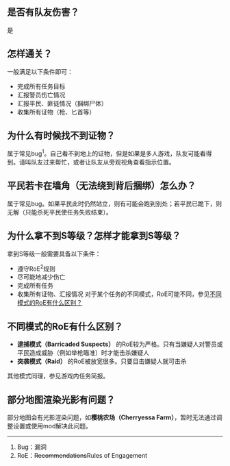 ## 是否有队友伤害？

是

## 怎样通关？

一般满足以下条件即可：

* 完成所有任务目标
* 汇报警员伤亡情况
* 汇报平民、匪徒情况（捆绑尸体）
* 收集所有证物（枪、匕首等）

## 为什么有时候找不到证物？

属于常见bug<sup>1</sup>。自己看不到地上的证物，但是如果是多人游戏，队友可能看得到。请叫队友过来帮忙，或者让队友从旁观视角查看指示位置。

## 平民若卡在墙角（无法绕到背后捆绑）怎么办？

属于常见bug。如果平民此时仍然站立，则有可能会跑到别处；若平民已跪下，则无解（只能杀死平民使任务失败结束）。

## 为什么拿不到S等级？怎样才能拿到S等级？

拿到S等级一般需要具备以下条件：

* 遵守RoE<sup>2</sup>规则
* 尽可能地减少伤亡
* 完成所有任务
* 收集所有证物、汇报情况
  对于某个任务的不同模式，RoE可能不同，参见[不同模式的RoE有什么区别？](3%20-%20游戏内容.md)

## 不同模式的RoE有什么区别？

* **逮捕模式（Barricaded Suspects）** 的RoE较为严格。只有当嫌疑人对警员或平民造成威胁（例如举枪瞄准）时才能击杀嫌疑人
* **突袭模式（Raid）** 的RoE被放宽很多。只要目击嫌疑人就可击杀

其他模式同理，参见游戏内任务简报。

## 部分地图渲染光影有问题？

部分地图会有光影渲染问题，如**樱桃农场（Cherryessa Farm）**，暂时无法通过调整设置或使用mod解决此问题。

---

1. Bug：漏洞
2. RoE：~~Recommendations~~Rules of Engagement